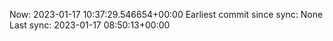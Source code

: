 Now: 2023-01-17 10:37:29.546654+00:00 Earliest commit since sync: None Last sync: 2023-01-17 08:50:13+00:00
